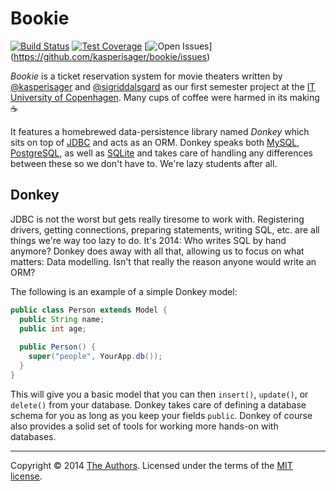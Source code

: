 # Bookie

[![Build Status](http://img.shields.io/travis/kasperisager/bookie.svg?style=flat)](https://travis-ci.org/kasperisager/bookie) [![Test Coverage](http://img.shields.io/coveralls/kasperisager/bookie.svg?style=flat)](https://coveralls.io/r/kasperisager/bookie) [![Open Issues](http://img.shields.io/github/issues/kasperisager/bookie.svg?style=flat)]
(https://github.com/kasperisager/bookie/issues)

_Bookie_ is a ticket reservation system for movie theaters written by [@kasperisager](https://github.com/kasperisager) and [@sigriddalsgard](https://github.com/sigriddalsgard) as our first semester project at the [IT University of Copenhagen](http://itu.dk). Many cups of coffee were harmed in its making :coffee:

It features a homebrewed data-persistence library named _Donkey_ which sits on top of [JDBC](http://www.oracle.com/technetwork/java/javase/jdbc) and acts as an ORM. Donkey speaks both [MySQL](https://www.mysql.com/), [PostgreSQL](http://www.postgresql.org/), as well as [SQLite](https://sqlite.org/) and takes care of handling any differences between these so we don't have to. We're lazy students after all.

## Donkey

JDBC is not the worst but gets really tiresome to work with. Registering drivers, getting connections, preparing statements, writing SQL, etc. are all things we're way too lazy to do. It's 2014: Who writes SQL by hand anymore? Donkey does away with all that, allowing us to focus on what matters: Data modelling. Isn't that really the reason anyone would write an ORM?

The following is an example of a simple Donkey model:

```java
public class Person extends Model {
  public String name;
  public int age;
  
  public Person() {
    super("people", YourApp.db());
  }
}
```

This will give you a basic model that you can then `insert()`, `update()`, or `delete()` from your database. Donkey takes care of defining a database schema for you as long as you keep your fields `public`. Donkey of course also provides a solid set of tools for working more hands-on with databases.

---

Copyright &copy; 2014 [The Authors](https://github.com/kasperisager/bookie/graphs/contributors). Licensed under the terms of the [MIT license](LICENSE.md).

